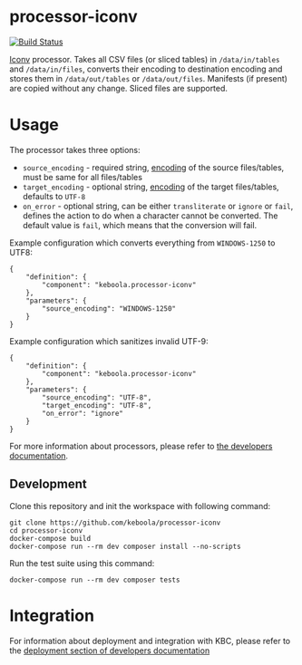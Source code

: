 # processor-iconv

[![Build Status](https://travis-ci.org/keboola/processor-iconv.svg?branch=master)](https://travis-ci.org/keboola/processor-iconv)

[Iconv](http://php.net/manual/en/function.iconv.php) processor. Takes all CSV files (or sliced tables) in `/data/in/tables` and `/data/in/files`, converts their encoding to destination encoding and stores them in `/data/out/tables` or `/data/out/files`. Manifests (if present) are copied without any change. Sliced files are supported.

# Usage
The processor takes three options:

- `source_encoding` - required string, [encoding](https://gist.github.com/hakre/4188459) of the source files/tables, must be same for all files/tables
- `target_encoding` - optional string, [encoding](https://gist.github.com/hakre/4188459) of the target files/tables, defaults to `UTF-8`
- `on_error` - optional string, can be either `transliterate` or `ignore` or `fail`, defines the action to do when a character cannot be converted. The default value is `fail`, which means that the conversion will fail.

Example configuration which converts everything from `WINDOWS-1250` to UTF8:

```
{
    "definition": {
        "component": "keboola.processor-iconv"
    },
    "parameters": {
        "source_encoding": "WINDOWS-1250"
    }
}
```


Example configuration which sanitizes invalid UTF-9:

```
{
    "definition": {
        "component": "keboola.processor-iconv"
    },
    "parameters": {
        "source_encoding": "UTF-8",
        "target_encoding": "UTF-8",
        "on_error": "ignore"
    }
}
```

For more information about processors, please refer to [the developers documentation](https://developers.keboola.com/extend/component/processors/).

## Development

Clone this repository and init the workspace with following command:

```
git clone https://github.com/keboola/processor-iconv
cd processor-iconv
docker-compose build
docker-compose run --rm dev composer install --no-scripts
```

Run the test suite using this command:

```
docker-compose run --rm dev composer tests
```

# Integration

For information about deployment and integration with KBC, please refer to the [deployment section of developers documentation](https://developers.keboola.com/extend/component/deployment/)
